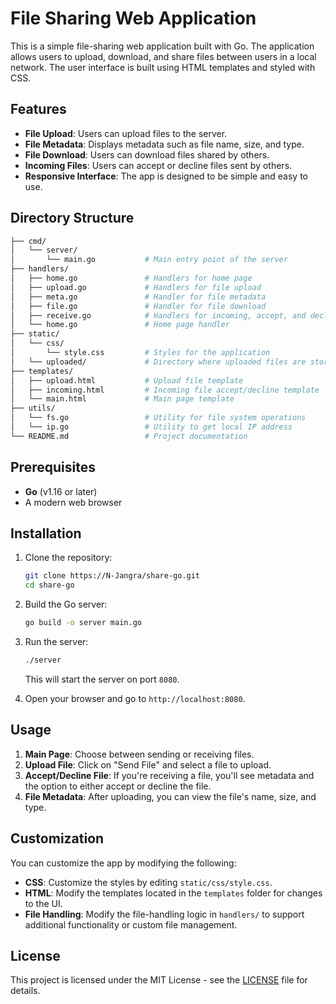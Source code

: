 #
# File Sharing Web Application

This is a simple file-sharing web application built with Go. The application allows users to upload, download, and share files between users in a local network. The user interface is built using HTML templates and styled with CSS.

## Features

* **File Upload**: Users can upload files to the server.
* **File Metadata**: Displays metadata such as file name, size, and type.
* **File Download**: Users can download files shared by others.
* **Incoming Files**: Users can accept or decline files sent by others.
* **Responsive Interface**: The app is designed to be simple and easy to use.

## Directory Structure

```bash
├── cmd/
│   └── server/
│       └── main.go           # Main entry point of the server
├── handlers/
│   ├── home.go               # Handlers for home page
│   ├── upload.go             # Handlers for file upload
│   ├── meta.go               # Handler for file metadata
│   ├── file.go               # Handler for file download
│   ├── receive.go            # Handlers for incoming, accept, and decline file
│   └── home.go               # Home page handler
├── static/
│   └── css/
│       └── style.css         # Styles for the application
│   └── uploaded/             # Directory where uploaded files are stored
├── templates/
│   ├── upload.html           # Upload file template
│   ├── incoming.html         # Incoming file accept/decline template
│   └── main.html             # Main page template
├── utils/
│   └── fs.go                 # Utility for file system operations
│   └── ip.go                 # Utility to get local IP address
└── README.md                 # Project documentation
```

## Prerequisites

* **Go** (v1.16 or later)
* A modern web browser

## Installation

1. Clone the repository:

   ```bash
   git clone https://N-Jangra/share-go.git
   cd share-go
   ```

2. Build the Go server:

   ```bash
   go build -o server main.go
   ```

3. Run the server:

   ```bash
   ./server
   ```

   This will start the server on port `8080`.

4. Open your browser and go to `http://localhost:8080`.

## Usage

1. **Main Page**: Choose between sending or receiving files.
2. **Upload File**: Click on "Send File" and select a file to upload.
3. **Accept/Decline File**: If you're receiving a file, you'll see metadata and the option to either accept or decline the file.
4. **File Metadata**: After uploading, you can view the file's name, size, and type.

## Customization

You can customize the app by modifying the following:

* **CSS**: Customize the styles by editing `static/css/style.css`.
* **HTML**: Modify the templates located in the `templates` folder for changes to the UI.
* **File Handling**: Modify the file-handling logic in `handlers/` to support additional functionality or custom file management.

## License

This project is licensed under the MIT License - see the [LICENSE](LICENSE) file for details.

#
